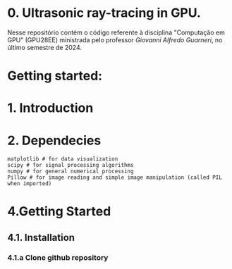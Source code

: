 # 0. Ultrasonic ray-tracing in GPU.


Nesse repositório contém o código referente à disciplina "Computação em GPU" (GPU28EE) ministrada pelo professor *Giovanni Alfredo Guarneri*, no último semestre de 2024.

# Getting started:

# 1. Introduction <a name="introduction"></a>

# 2. Dependecies <a name="dependencies"></a>
```
matplotlib # for data visualization
scipy # for signal processing algorithms
numpy # for general numerical processing
Pillow # for image reading and simple image manipulation (called PIL when imported)
```

# 4.Getting Started <a name="getting_started"></a>
## 4.1. Installation <a name="getting_started_installation"></a>
### 4.1.a Clone github repository